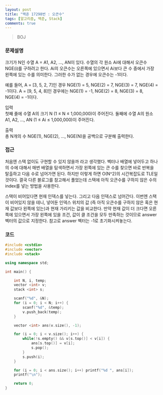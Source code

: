 ```yaml
---
layout: post
title: "백준 17298번 : 오큰수"
tags: [알고리즘, 백준, Stack]
comments: true
---
```


> BOJ  

### 문제설명  
크기가 N인 수열 A = A1, A2, ..., AN이 있다. 수열의 각 원소 Ai에 대해서 오큰수 NGE(i)를 구하려고 한다. Ai의 오큰수는 오른쪽에 있으면서 Ai보다 큰 수 중에서 가장 왼쪽에 있는 수를 의미한다. 그러한 수가 없는 경우에 오큰수는 -1이다.  

예를 들어, A = [3, 5, 2, 7]인 경우 NGE(1) = 5, NGE(2) = 7, NGE(3) = 7, NGE(4) = -1이다. A = [9, 5, 4, 8]인 경우에는 NGE(1) = -1, NGE(2) = 8, NGE(3) = 8, NGE(4) = -1이다.  

입력  
첫째 줄에 수열 A의 크기 N (1 ≤ N ≤ 1,000,000)이 주어진다. 둘째에 수열 A의 원소 A1, A2, ..., AN (1 ≤ Ai ≤ 1,000,000)이 주어진다.  

출력  
총 N개의 수 NGE(1), NGE(2), ..., NGE(N)을 공백으로 구분해 출력한다.  

### 접근  
처음엔 스택 없이도 구현할 수 있지 않을까 라고 생각했다. 벡터나 배열에 넣어두고 하나의 수에 대해서 매번 배열을 탐색하면서 가장 왼쪽에 있는 큰 수를 찾으면 바로 반복을 탈출하고 다음 수로 넘어가면 된다. 하지만 이렇게 하면 O(N^2)의 시간복잡도로 TLE일 것이다. 결국 다른 블로그를 참고해서 풀었는데 스택에 아직 오큰수를 구하지 않은 수의 index를 넣는 방법을 사용한다.  

스택이 비어있다면 현재 인덱스를 넣는다. 그리고 다음 인덱스로 넘어간다. 이번엔 스택이 비어있지 않을 테니, 넣어둔 인덱스 위치의 값 (즉 아직 오큰수를 구하지 않은 혹은 현재 값보다 왼쪽에 있는)과 현재 가리키는 값을 비교한다. 만약 현재 값이 더 크다면 오른쪽에 있으면서 가장 왼쪽에 있을 조건, 값이 클 조건을 모두 만족하는 것이므로 answer 벡터의 값으로 지정한다. 참고로 answer 벡터는 -1로 초기화시켜놓는다.  

### 코드  
~~~c++
#include <cstdio>
#include <vector>
#include <stack>

using namespace std;

int main() {

    int N, i, temp;
    vector <int> v;
    stack <int> s;

    scanf("%d", &N);
    for (i = 0; i < N; i++) {
        scanf("%d", &temp);
        v.push_back(temp);
    }

    vector <int> ans(v.size(), -1);

    for (i = 0; i < v.size(); i++) {
        while(!s.empty() && v[s.top()] < v[i]) {
            ans[s.top()] = v[i];
            s.pop();
        }
        s.push(i);
    }

    for (i = 0; i < ans.size(); i++) printf("%d ", ans[i]);
    printf("\n");

    return 0;
}
~~~